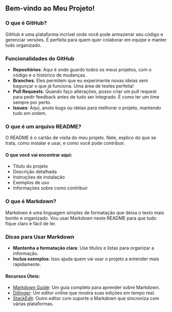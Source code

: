 ## Bem-vindo ao Meu Projeto!

### O que é GitHub?
GitHub é uma plataforma incrível onde você pode armazenar seu código e gerenciar versões. É perfeita para quem quer colaborar em equipe e manter tudo organizado.

### Funcionalidades do GitHub
- **Repositórios**: Aqui é onde guardo todos os meus projetos, com o código e o histórico de mudanças.
- **Branches**: Eles permitem que eu experimente novas ideias sem bagunçar o que já funciona. Uma área de testes perfeita!
- **Pull Requests**: Quando faço alterações, posso criar um pull request para pedir feedback antes de tudo ser integrado. É como ter um time sempre por perto.
- **Issues**: Aqui, anoto bugs ou ideias para melhorar o projeto, mantendo tudo em ordem.

### O que é um arquivo README?
O README é o cartão de visita do meu projeto. Nele, explico do que se trata, como instalar e usar, e como você pode contribuir.

#### O que você vai encontrar aqui:
- Título do projeto
- Descrição detalhada
- Instruções de instalação
- Exemplos de uso
- Informações sobre como contribuir

### O que é Markdown?
Markdown é uma linguagem simples de formatação que deixa o texto mais bonito e organizado. Vou usar Markdown neste README para que tudo fique claro e fácil de ler.

### Dicas para Usar Markdown
- **Mantenha a formatação clara**: Use títulos e listas para organizar a informação.
- **Inclua exemplos**: Isso ajuda quem vai usar o projeto a entender mais rapidamente.

#### Recursos Úteis:
- [Markdown Guide](https://www.markdownguide.org): Um guia completo para aprender sobre Markdown.
- [Dillinger](https://dillinger.io): Um editor online que mostra suas edições em tempo real.
- [StackEdit](https://stackedit.io): Outro editor com suporte a Markdown que sincroniza com várias plataformas.
